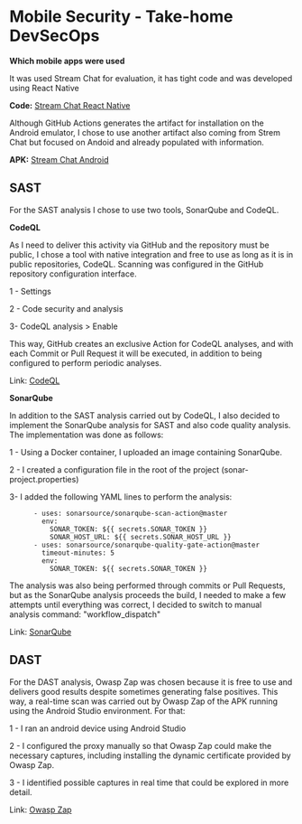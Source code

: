# Mobile Security - Take-home DevSecOps

**Which mobile apps were used**

It was used Stream Chat for evaluation, it has tight code and was developed using React Native

**Code:** [Stream Chat React Native](https://github.com/GetStream/stream-chat-react-native)

Although GitHub Actions generates the artifact for installation on the Android emulator, I chose to use another artifact also coming from Strem Chat but focused on Andoid and already populated with information.

**APK:** [Stream Chat Android](https://github.com/GetStream/stream-chat-android)


## SAST

For the SAST analysis I chose to use two tools, SonarQube and CodeQL.

**CodeQL**

As I need to deliver this activity via GitHub and the repository must be public, I chose a tool with native integration and free to use as long as it is in public repositories, CodeQL.
Scanning was configured in the GitHub repository configuration interface.

1 - Settings

2 - Code security and analysis

3- CodeQL analysis > Enable

This way, GitHub creates an exclusive Action for CodeQL analyses, and with each Commit or Pull Request it will be executed, in addition to being configured to perform periodic analyses.

Link: [CodeQL](https://codeql.github.com/) 

**SonarQube**

In addition to the SAST analysis carried out by CodeQL, I also decided to implement the SonarQube analysis for SAST and also code quality analysis. The implementation was done as follows:

1 - Using a Docker container, I uploaded an image containing SonarQube.

2 - I created a configuration file in the root of the project (sonar-project.properties)

3- I added the following YAML lines to perform the analysis:

```
      - uses: sonarsource/sonarqube-scan-action@master
        env:
          SONAR_TOKEN: ${{ secrets.SONAR_TOKEN }}
          SONAR_HOST_URL: ${{ secrets.SONAR_HOST_URL }}
      - uses: sonarsource/sonarqube-quality-gate-action@master
        timeout-minutes: 5
        env:
          SONAR_TOKEN: ${{ secrets.SONAR_TOKEN }}
```

The analysis was also being performed through commits or Pull Requests, but as the SonarQube analysis proceeds the build, I needed to make a few attempts until everything was correct, I decided to switch to manual analysis command: "workflow_dispatch"

Link: [SonarQube](https://hub.docker.com/_/sonarqube)

## DAST

For the DAST analysis, Owasp Zap was chosen because it is free to use and delivers good results despite sometimes generating false positives.
This way, a real-time scan was carried out by Owasp Zap of the APK running using the Android Studio environment. For that:

1 - I ran an android device using Android Studio

2 - I configured the proxy manually so that Owasp Zap could make the necessary captures, including installing the dynamic certificate provided by Owasp Zap.

3 - I identified possible captures in real time that could be explored in more detail.

Link: [Owasp Zap](https://www.zaproxy.org/)


